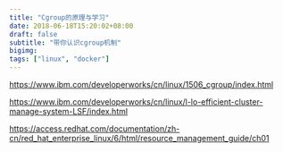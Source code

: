```yaml
---
title: "Cgroup的原理与学习"
date: 2018-06-18T15:20:02+08:00
draft: false
subtitle: "带你认识cgroup机制"
bigimg: 
tags: ["linux", "docker"]
---
```


<!--more-->

https://www.ibm.com/developerworks/cn/linux/1506_cgroup/index.html

https://www.ibm.com/developerworks/cn/linux/l-lo-efficient-cluster-manage-system-LSF/index.html

https://access.redhat.com/documentation/zh-cn/red_hat_enterprise_linux/6/html/resource_management_guide/ch01